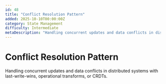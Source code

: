 ```yaml
---
id: 48
title: "Conflict Resolution Pattern"
added: 2025-10-10T00:00:00Z
category: State Management
difficulty: Intermediate
metaDescription: "Handling concurrent updates and data conflicts in distributed systems with last-write-wins, operational transforms, or CRDTs."
---
```


# Conflict Resolution Pattern

Handling concurrent updates and data conflicts in distributed systems with last-write-wins, operational transforms, or CRDTs.
